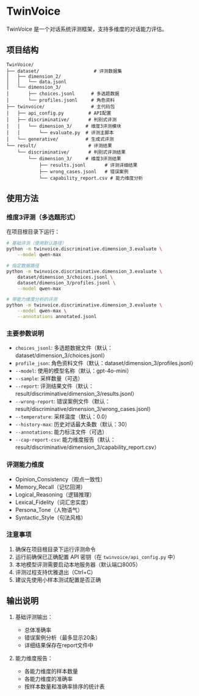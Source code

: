 # TwinVoice

TwinVoice 是一个对话系统评测框架，支持多维度的对话能力评估。

## 项目结构

```
TwinVoice/
├── dataset/                    # 评测数据集
│   ├── dimension_2/           
│   │   └── data.jsonl         
│   └── dimension_3/           
│       ├── choices.jsonl      # 多选题数据
│       └── profiles.jsonl     # 角色资料
├── twinvoice/                 # 主代码包
│   ├── api_config.py         # API配置
│   ├── discriminative/       # 判别式评测
│   │   └── dimension_3/     # 维度3评测模块
│   │       └── evaluate.py  # 评测主脚本
│   └── generative/          # 生成式评测
└── result/                   # 评测结果
    └── discriminative/       # 判别式评测结果
        └── dimension_3/     # 维度3评测结果
            ├── results.jsonl       # 评测详细结果
            ├── wrong_cases.jsonl   # 错误案例
            └── capability_report.csv # 能力维度分析
```

## 使用方法

### 维度3评测（多选题形式）

在项目根目录下运行：

```bash
# 基础评测（使用默认路径）
python -m twinvoice.discriminative.dimension_3.evaluate \
    --model qwen-max

# 指定数据路径
python -m twinvoice.discriminative.dimension_3.evaluate \
    dataset/dimension_3/choices.jsonl \
    dataset/dimension_3/profiles.jsonl \
    --model qwen-max

# 带能力维度分析的评测
python -m twinvoice.discriminative.dimension_3.evaluate \
    --model qwen-max \
    --annotations annotated.jsonl
```

### 主要参数说明

- `choices_jsonl`: 多选题数据文件（默认：dataset/dimension_3/choices.jsonl）
- `profile_json`: 角色资料文件（默认：dataset/dimension_3/profiles.jsonl）
- `--model`: 使用的模型名称（默认：gpt-4o-mini）
- `--sample`: 采样数量（可选）
- `--report`: 评测结果文件（默认：result/discriminative/dimension_3/results.jsonl）
- `--wrong-report`: 错误案例文件（默认：result/discriminative/dimension_3/wrong_cases.jsonl）
- `--temperature`: 采样温度（默认：0.0）
- `--history-max`: 历史对话最大条数（默认：30）
- `--annotations`: 能力标注文件（可选）
- `--cap-report-csv`: 能力维度报告（默认：result/discriminative/dimension_3/capability_report.csv）

### 评测能力维度

- Opinion_Consistency（观点一致性）
- Memory_Recall（记忆回溯）
- Logical_Reasoning（逻辑推理）
- Lexical_Fidelity（词汇忠实度）
- Persona_Tone（人物语气）
- Syntactic_Style（句法风格）

### 注意事项

1. 确保在项目根目录下运行评测命令
2. 运行前确保已正确配置 API 密钥（在 `twinvoice/api_config.py` 中）
3. 本地模型评测需要启动本地服务器（默认端口8005）
4. 评测过程支持优雅退出（Ctrl+C）
5. 建议先使用小样本测试配置是否正确

## 输出说明

1. 基础评测输出：
   - 总体准确率
   - 错误案例分析（最多显示20条）
   - 详细结果保存在report文件中

2. 能力维度报告：
   - 各能力维度的样本数量
   - 各能力维度的准确率
   - 按样本数量和准确率排序的统计表